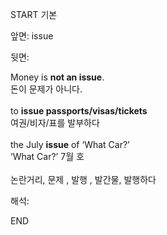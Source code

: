 START
기본

앞면:
issue


뒷면:
<div>Money is <b>not an issue</b>. <br></div><div>돈이 문제가 아니다.</div><br><div>to <b>issue passports/visas/tickets</b> </div><div>여권/비자/표를 발부하다</div><br><div>the July <b>issue</b> of ‘What Car?’ </div><div>‘What Car?’ 7월 호</div><br>논란거리, 문제 , 발행 , 발간물, 발행하다<br>


해석:

END